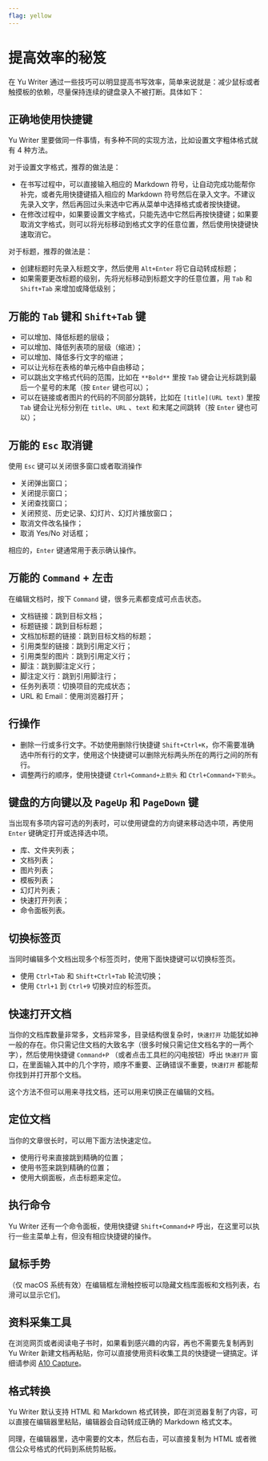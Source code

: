 ```yaml
---
flag: yellow
---
```

# 提高效率的秘笈

在 Yu Writer 通过一些技巧可以明显提高书写效率，简单来说就是：减少鼠标或者触摸板的依赖，尽量保持连续的键盘录入不被打断。具体如下：

## 正确地使用快捷键

Yu Writer 里要做同一件事情，有多种不同的实现方法，比如设置文字粗体格式就有 4 种方法。

对于设置文字格式，推荐的做法是：

* 在书写过程中，可以直接输入相应的 Markdown 符号，让自动完成功能帮你补完，或者先用快捷键插入相应的 Markdown 符号然后在录入文字。不建议先录入文字，然后再回过头来选中它再从菜单中选择格式或者按快捷键。
* 在修改过程中，如果要设置文字格式，只能先选中它然后再按快捷键；如果要取消文字格式，则可以将光标移动到格式文字的任意位置，然后使用快捷键快速取消它。

对于标题，推荐的做法是：

* 创建标题时先录入标题文字，然后使用 `Alt+Enter` 将它自动转成标题；
* 如果需要更改标题的级别，先将光标移动到标题文字的任意位置，用 `Tab` 和 `Shift+Tab` 来增加或降低级别；

## 万能的 `Tab` 键和 `Shift+Tab` 键

* 可以增加、降低标题的层级；
* 可以增加、降低列表项的层级（缩进）；
* 可以增加、降低多行文字的缩进；
* 可以让光标在表格的单元格中自由移动；
* 可以跳出文字格式代码的范围，比如在 `**Bold**` 里按 `Tab` 键会让光标跳到最后一个星号的末尾（按 `Enter` 键也可以）；
* 可以在链接或者图片的代码的不同部分跳转，比如在 `[title](URL text)` 里按 `Tab` 键会让光标分别在 `title`、`URL` 、`text` 和末尾之间跳转（按 `Enter` 键也可以）；

## 万能的 `Esc` 取消键

使用 `Esc` 键可以关闭很多窗口或者取消操作

* 关闭弹出窗口；
* 关闭提示窗口；
* 关闭查找窗口；
* 关闭预览、历史记录、幻灯片、幻灯片播放窗口；
* 取消文件改名操作；
* 取消 Yes/No 对话框；

相应的，`Enter` 键通常用于表示确认操作。

## 万能的 `Command` + 左击

在编辑文档时，按下 `Command` 键，很多元素都变成可点击状态。

* 文档链接：跳到目标文档；
* 标题链接：跳到目标标题；
* 文档加标题的链接：跳到目标文档的标题；
* 引用类型的链接：跳到引用定义行；
* 引用类型的图片：跳到引用定义行；
* 脚注：跳到脚注定义行；
* 脚注定义行：跳到引用脚注行；
* 任务列表项：切换项目的完成状态；
* URL 和 Email：使用浏览器打开；

## 行操作

* 删除一行或多行文字。不妨使用删除行快捷键 `Shift+Ctrl+K`，你不需要准确选中所有行的文字，使用这个快捷键可以删除光标两头所在的两行之间的所有行。
* 调整两行的顺序，使用快捷键 `Ctrl+Command+上箭头` 和 `Ctrl+Command+下箭头`。

## 键盘的方向键以及 `PageUp` 和 `PageDown` 键

当出现有多项内容可选的列表时，可以使用键盘的方向键来移动选中项，再使用 `Enter` 键确定打开或选择选中项。

* 库、文件夹列表；
* 文档列表；
* 图片列表；
* 模板列表；
* 幻灯片列表；
* 快速打开列表；
* 命令面板列表。

## 切换标签页

当同时编辑多个文档出现多个标签页时，使用下面快捷键可以切换标签页。

* 使用 `Ctrl+Tab` 和 `Shift+Ctrl+Tab` 轮流切换；
* 使用 `Ctrl+1` 到 `Ctrl+9` 切换对应的标签页。

## 快速打开文档

当你的文档库数量非常多，文档非常多，目录结构很复杂时，`快速打开` 功能犹如神一般的存在。你只需记住文档的大致名字（很多时候只需记住文档名字的一两个字），然后使用快捷键 `Command+P` （或者点击工具栏的闪电按钮）呼出 `快速打开` 窗口，在里面输入其中的几个字符，顺序不重要、正确错误不重要，`快速打开` 都能帮你找到并打开那个文档。

这个方法不但可以用来寻找文档，还可以用来切换正在编辑的文档。

## 定位文档

当你的文章很长时，可以用下面方法快速定位。

* 使用行号来直接跳到精确的位置；
* 使用书签来跳到精确的位置；
* 使用大纲面板，点击标题来定位。

## 执行命令

Yu Writer 还有一个命令面板，使用快捷键 `Shift+Command+P` 呼出，在这里可以执行一些主菜单上有，但没有相应快捷键的操作。

## 鼠标手势

（仅 macOS 系统有效）在编辑框左滑触控板可以隐藏文档库面板和文档列表，右滑可以显示它们。

## 资料采集工具

在浏览网页或者阅读电子书时，如果看到感兴趣的内容，再也不需要先复制再到 Yu Writer 新建文档再粘贴，你可以直接使用资料收集工具的快捷键一键搞定。详细请参阅 [A10 Capture](a10-capture)。

## 格式转换

Yu Writer 默认支持 HTML 和 Markdown 格式转换，即在浏览器复制了内容，可以直接在编辑器里粘贴，编辑器会自动转成正确的 Markdown 格式文本。

同理，在编辑器里，选中需要的文本，然后右击，可以直接复制为 HTML 或者微信公众号格式的代码到系统剪贴板。

